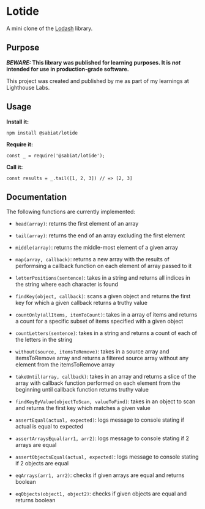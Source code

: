 # Lotide

A mini clone of the [Lodash](https://lodash.com) library.

## Purpose

**_BEWARE:_ This library was published for learning purposes. It is _not_ intended for use in production-grade software.**

This project was created and published by me as part of my learnings at Lighthouse Labs. 

## Usage

**Install it:**

`npm install @sabiat/lotide`

**Require it:**

`const _ = require('@sabiat/lotide');`

**Call it:**

`const results = _.tail([1, 2, 3]) // => [2, 3]`

## Documentation

The following functions are currently implemented:

* `head(array)`: returns the first element of an array

* `tail(array)`: returns the end of an array excluding the first element

* `middle(array)`: returns the middle-most element of a given array

* `map(array, callback)`: returns a new array with the results of performsing a callback function on each element of array passed to it

* `letterPositions(sentence)`: takes in a string and returns all indices in the string where each character is found

* `findKey(object, callback)`: scans a given object and returns the first key for which a given callback returns a truthy value

* `countOnly(allItems, itemToCount)`: takes in a array of items  and returns a count for a specific subset of items specified with a given object

* `countLetters(sentence)`: takes in a string and returns a count of each of the letters in the string

* `without(source, itemsToRemove)`: takes in a source array and itemsToRemove array and returns a filtered source array without any element from the itemsToRemove array

* `takeUntil(array, callback)`: takes in an array and returns a slice of the array with callback function performed on each element from the beginning until callback function returns truthy value

* `findKeyByValue(objectToScan, valueToFind)`: takes in an object to scan and returns the first key which matches a given value

* `assertEqual(actual, expected)`: logs message to console stating if actual is equal to expected

* `assertArraysEqual(arr1, arr2)`: logs message to console stating if 2 arrays are equal

* `assertObjectsEqual(actual, expected)`: logs message to console stating if 2 objects are equal

* `eqArrays(arr1, arr2)`: checks if given arrays are equal and returns boolean

* `eqObjects(object1, object2)`: checks if given objects are equal and returns boolean


